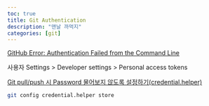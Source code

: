 ```yaml
---
toc: true
title: Git Authentication
description: "맨날 까먹지"
categories: [git]
---
```


[GitHub Error: Authentication Failed from the Command Line](https://medium.com/@ginnyfahs/github-error-authentication-failed-from-command-line-3a545bfd0ca8)

사용자 Settings > Developer settings > Personal access tokens



[Git pull/push 시 Password 물어보지 않도록 설정하기(credential.helper)](https://www.hahwul.com/2018/08/git-credential-helper.html)

```bash
git config credential.helper store
```